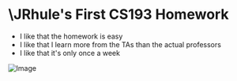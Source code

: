 # **\JRhule\'s First CS193 Homework**

- I like that the homework is easy
- I like that I learn more from the TAs than the actual professors
- I like that it's only once a week

![Image](https://images.theconversation.com/files/38926/original/5cwx89t4-1389586191.jpg?ixlib=rb-4.1.0&q=45&auto=format&w=926&fit=clip)
